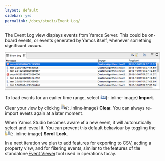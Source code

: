 ```yaml
---
layout: default
sidebar: yes
permalink: /docs/studio/Event_Log/
---
```


The Event Log view displays events from Yamcs Server. This could be on-board events, or events generated by Yamcs itself, whenever something significant occurs.

![Event Log](/assets/studio/events.png)

To load events for an earlier time range, select ![Import](/assets/studio/icons/import_wiz.gif){: .inline-image} **Import**.

Clear your view by clicking ![Import](/assets/studio/icons/clear.png){: .inline-image} **Clear**. You can always re-import events again at a later moment.

When Yamcs Studio becomes aware of a new event, it will automatically select and reveal it. You can prevent this default behaviour by toggling the ![Scroll Lock](/assets/studio/icons/lock_co.png){: .inline-image} **Scroll Lock**.

In a next iteration we plan to add features for exporting to CSV, adding a property view, and for filtering events, similar to the features of the standalone [Event Viewer](/docs/tools/Event_Viewer/) tool used in operations today.
